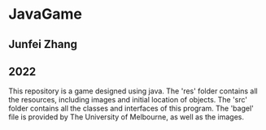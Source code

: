 # JavaGame
## Junfei Zhang
## 2022

This repository is a game designed using java. 
The 'res' folder contains all the resources, including images and initial location of objects. 
The 'src' folder contains all the classes and interfaces of this program. 
The 'bagel' file is provided by The University of Melbourne, as well as the images.
